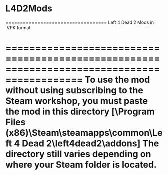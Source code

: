 # L4D2Mods
===================================
Left 4 Dead 2 Mods in .VPK format.

===========================================================================================
To use the mod without using subscribing to the Steam workshop, you must paste the mod in this directory [\Program Files (x86)\Steam\steamapps\common\Left 4 Dead 2\left4dead2\addons]
The directory still varies depending on where your Steam folder is located.
===========================================================================================
